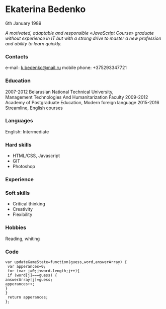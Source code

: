 # Ekaterina Bedenko
6th January 1989

*A motivated, adaptable and responsible «JavaScript Course» graduate without experience in IT but with a strong drive to master a new profession and ability to learn quickly.*

### Contacts
e-mail: k.bedenko@mail.ru
mobile phone: +375293347721

### Education
2007-2012 Belarusian National Technical University,    
Management Technologies And Humanitarization Faculty
2009-2012 Academy of Postgraduate Education,
Modern foreign language
2015-2016 Streamline,
English courses

### Languages
English: Intermediate

### Hard skills
- HTML/CSS, Javascript
- GIT
- Photoshop

### Experience    


### Soft skills
- Critical thinking
 - Creativity
 - Flexibility

### Hobbies
Reading, whiting

### Сode
```
var updateGameState=function(guess,word,answerArray) {
 var apperances=0;
 for (var j=0;j<word.length;j++){
 if (word[j]===guess) {
answerArray[j]=guess;
apperances++;
}
}
 return apperances;
};
```
